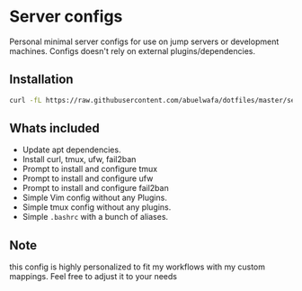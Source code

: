 # Server configs

Personal minimal server configs for use on jump servers or development machines. Configs doesn't rely on external plugins/dependencies.

## Installation

```sh
curl -fL https://raw.githubusercontent.com/abuelwafa/dotfiles/master/server-configs/setup.sh | sh
```

## Whats included
- Update apt dependencies.
- Install curl, tmux, ufw, fail2ban
- Prompt to install and configure tmux
- Prompt to install and configure ufw
- Prompt to install and configure fail2ban
- Simple Vim config without any Plugins.
- Simple tmux config without any plugins.
- Simple `.bashrc` with a bunch of aliases.

## Note
this config is highly personalized to fit my workflows with my custom mappings. Feel free to adjust it to your needs
